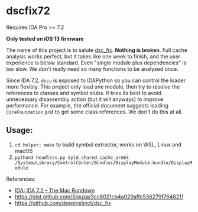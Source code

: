 # dscfix72

Requires IDA Pro >= 7.2

**Only tested on iOS 13 firmware**

The name of this project is to salute [dsc_fix](https://github.com/deepinstinct/dsc_fix). **Nothing is broken**. Full cache analysis works perfect, but it takes like one week to finish, and the user experience is below standard. Even "single module plus dependencies" is too slow. We don't really need so many functions to be analyzed once.

Since IDA 7.2, `dscu` is exposed to IDAPython so you can control the loader more flexibly. This project only load one module, then try to resolve the references to classes and symbol stubs. It tries its best to avoid unnecessary disassembly action (but it will anyways) to improve performance. For example, the official document suggests loading `CoreFoundation` just to get some class references. We don't do this at all.

## Usage:

1. `cd helper; make` to build symbol extractor, works on WSL, Linux and macOS
2. `python3 headless.py dyld_shared_cache_arm64 /System/Library/ControlCenter/Bundles/DisplayModule.bundle/DisplayModule`

References:

* [IDA: IDA 7.2 – The Mac Rundown](https://www.hex-rays.com/products/ida/7_2/the_mac_rundown/)
* https://gist.github.com/Siguza/3cc8021cb4a029affc536279f7648211
* https://github.com/deepinstinct/dsc_fix
